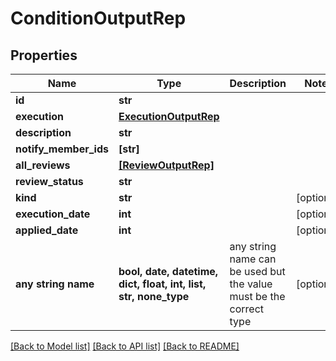 # ConditionOutputRep


## Properties
Name | Type | Description | Notes
------------ | ------------- | ------------- | -------------
**id** | **str** |  | 
**execution** | [**ExecutionOutputRep**](ExecutionOutputRep.md) |  | 
**description** | **str** |  | 
**notify_member_ids** | **[str]** |  | 
**all_reviews** | [**[ReviewOutputRep]**](ReviewOutputRep.md) |  | 
**review_status** | **str** |  | 
**kind** | **str** |  | [optional] 
**execution_date** | **int** |  | [optional] 
**applied_date** | **int** |  | [optional] 
**any string name** | **bool, date, datetime, dict, float, int, list, str, none_type** | any string name can be used but the value must be the correct type | [optional]

[[Back to Model list]](../README.md#documentation-for-models) [[Back to API list]](../README.md#documentation-for-api-endpoints) [[Back to README]](../README.md)


